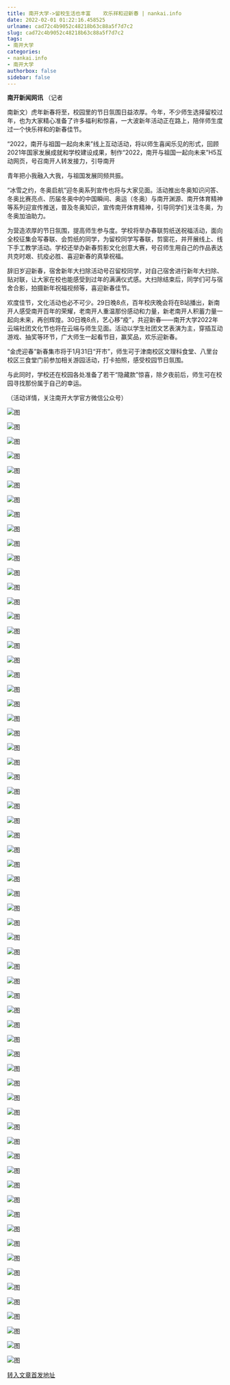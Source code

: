 ```yaml
---
title: 南开大学->留校生活也丰富    欢乐祥和迎新春 | nankai.info
date: 2022-02-01 01:22:16.458525
urlname: cad72c4b9052c48218b63c88a5f7d7c2
slug: cad72c4b9052c48218b63c88a5f7d7c2
tags: 
- 南开大学
categories:
- nankai.info
- 南开大学
authorbox: false
sidebar: false
---
```

**南开新闻网讯** （记者

南新文）虎年新春将至，校园里的节日氛围日益浓厚。今年，不少师生选择留校过年，也为大家精心准备了许多福利和惊喜，一大波新年活动正在路上，陪伴师生度过一个快乐祥和的新春佳节。

“2022，南开与祖国一起向未来”线上互动活动，将以师生喜闻乐见的形式，回顾2021年国家发展成就和学校建设成果，制作“2022，南开与祖国一起向未来”H5互动网页，号召南开人转发接力，引导南开
<!--more-->
青年把小我融入大我，与祖国发展同频共振。

“冰雪之约，冬奥启航”迎冬奥系列宣传也将与大家见面。活动推出冬奥知识问答、冬奥比赛亮点、历届冬奥中的中国瞬间、奥运（冬奥）与南开渊源、南开体育精神等系列迎宣传推送，普及冬奥知识，宣传南开体育精神，引导同学们关注冬奥，为冬奥加油助力。

为营造浓厚的节日氛围，提高师生参与度。学校将举办春联剪纸送祝福活动，面向全校征集会写春联、会剪纸的同学，为留校同学写春联，剪窗花，并开展线上、线下手工教学活动。学校还举办新春剪影文化创意大赛，号召师生用自己的作品表达共克时艰、抗疫必胜、喜迎新春的真挚祝福。

辞旧岁迎新春，宿舍新年大扫除活动号召留校同学，对自己宿舍进行新年大扫除、贴对联，让大家在校也能感受到过年的满满仪式感。大扫除结束后，同学们可与宿舍合影，拍摄新年祝福视频等，喜迎新春佳节。

欢度佳节，文化活动也必不可少。29日晚8点，百年校庆晚会将在B站播出，新南开人感受南开百年的荣耀，老南开人重温那份感动和力量，新老南开人积蓄力量一起向未来，再创辉煌。30日晚8点，艺心移“疫”，共迎新春——南开大学2022年云端社团文化节也将在云端与师生见面。活动以学生社团文艺表演为主，穿插互动游戏、抽奖等环节，广大师生一起看节目，赢奖品，欢乐迎新春。

“金虎迎春”新春集市将于1月31日“开市”，师生可于津南校区文理科食堂、八里台校区三食堂门前参加相关游园活动，打卡拍照，感受校园节日氛围。

与此同时，学校还在校园各处准备了若干“隐藏款”惊喜，除夕夜前后，师生可在校园寻找那份属于自己的幸运。

（活动详情，关注南开大学官方微信公众号）

![图](http://news.nankai.edu.cn/ywsd/system/2022/01/29/g)

![图](http://news.nankai.edu.cn/ywsd/system/2022/01/29/n)

![图](http://news.nankai.edu.cn/ywsd/system/2022/01/29/p)

![图](http://news.nankai.edu.cn/ywsd/system/2022/01/29/)

![图](http://news.nankai.edu.cn/ywsd/system/2022/01/29/4)

![图](http://news.nankai.edu.cn/ywsd/system/2022/01/29/6)

![图](http://news.nankai.edu.cn/ywsd/system/2022/01/29/5)

![图](http://news.nankai.edu.cn/ywsd/system/2022/01/29/f)

![图](http://news.nankai.edu.cn/ywsd/system/2022/01/29/3)

![图](http://news.nankai.edu.cn/ywsd/system/2022/01/29/1)

![图](http://news.nankai.edu.cn/ywsd/system/2022/01/29/b)

![图](http://news.nankai.edu.cn/ywsd/system/2022/01/29/3)

![图](http://news.nankai.edu.cn/ywsd/system/2022/01/29/_)

![图](http://news.nankai.edu.cn/ywsd/system/2022/01/29/0)

![图](http://news.nankai.edu.cn/ywsd/system/2022/01/29/5)

![图](http://news.nankai.edu.cn/ywsd/system/2022/01/29/5)

![图](http://news.nankai.edu.cn/ywsd/system/2022/01/29/4)

![图](http://news.nankai.edu.cn/ywsd/system/2022/01/29/4)

![图](http://news.nankai.edu.cn/ywsd/system/2022/01/29/0)

![图](http://news.nankai.edu.cn/ywsd/system/2022/01/29/0)

![图](http://news.nankai.edu.cn/ywsd/system/2022/01/29/0)

![图](http://news.nankai.edu.cn/ywsd/system/2022/01/29/3)

![图](http://news.nankai.edu.cn/ywsd/system/2022/01/29/0)

![图](http://news.nankai.edu.cn/ywsd/system/2022/01/29/0)

![图](http://news.nankai.edu.cn/)

![图](http://news.nankai.edu.cn/ywsd/system/2022/01/29/5)

![图](http://news.nankai.edu.cn/ywsd/system/2022/01/29/4)

![图](http://news.nankai.edu.cn/ywsd/system/2022/01/29/4)

![图](http://news.nankai.edu.cn/)

![图](http://news.nankai.edu.cn/ywsd/system/2022/01/29/0)

![图](http://news.nankai.edu.cn/ywsd/system/2022/01/29/0)

![图](http://news.nankai.edu.cn/ywsd/system/2022/01/29/0)

![图](http://news.nankai.edu.cn/)

![图](http://news.nankai.edu.cn/ywsd/system/2022/01/29/3)

![图](http://news.nankai.edu.cn/ywsd/system/2022/01/29/0)

![图](http://news.nankai.edu.cn/ywsd/system/2022/01/29/0)

![图](http://news.nankai.edu.cn/)

![图](http://news.nankai.edu.cn/ywsd/system/2022/01/29/c)

![图](http://news.nankai.edu.cn/ywsd/system/2022/01/29/i)

![图](http://news.nankai.edu.cn/ywsd/system/2022/01/29/p)

![图](http://news.nankai.edu.cn/)

![图](http://news.nankai.edu.cn/ywsd/system/2022/01/29/n)

![图](http://news.nankai.edu.cn/ywsd/system/2022/01/29/c)

![图](http://news.nankai.edu.cn/ywsd/system/2022/01/29/)

![图](http://news.nankai.edu.cn/ywsd/system/2022/01/29/u)

![图](http://news.nankai.edu.cn/ywsd/system/2022/01/29/d)

![图](http://news.nankai.edu.cn/ywsd/system/2022/01/29/e)

![图](http://news.nankai.edu.cn/ywsd/system/2022/01/29/)

![图](http://news.nankai.edu.cn/ywsd/system/2022/01/29/i)

![图](http://news.nankai.edu.cn/ywsd/system/2022/01/29/a)

![图](http://news.nankai.edu.cn/ywsd/system/2022/01/29/k)

![图](http://news.nankai.edu.cn/ywsd/system/2022/01/29/n)

![图](http://news.nankai.edu.cn/ywsd/system/2022/01/29/a)

![图](http://news.nankai.edu.cn/ywsd/system/2022/01/29/n)

![图](http://news.nankai.edu.cn/ywsd/system/2022/01/29/)

![图](http://news.nankai.edu.cn/ywsd/system/2022/01/29/s)

![图](http://news.nankai.edu.cn/ywsd/system/2022/01/29/w)

![图](http://news.nankai.edu.cn/ywsd/system/2022/01/29/e)

![图](http://news.nankai.edu.cn/ywsd/system/2022/01/29/n)

![图](http://news.nankai.edu.cn/)

![图](http://news.nankai.edu.cn/)

![图](http://news.nankai.edu.cn/ywsd/system/2022/01/29/:)

![图](http://news.nankai.edu.cn/ywsd/system/2022/01/29/p)

![图](http://news.nankai.edu.cn/ywsd/system/2022/01/29/t)

![图](http://news.nankai.edu.cn/ywsd/system/2022/01/29/t)

![图](http://news.nankai.edu.cn/ywsd/system/2022/01/29/h)

[转入文章首发地址](http://news.nankai.edu.cn/ywsd/system/2022/01/29/030050207.shtml)